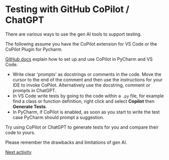 # Testing with GitHub CoPilot / ChatGPT

There are various ways to use the gen AI tools to support testing.

The following assume you have the CoPilot extension for VS Code or the CoPilot Plugin for Pycharm.

[GitHub docs](https://docs.github.com/en/copilot/getting-started-with-github-copilot?tool=jetbrains) explain how to
set up and use CoPilot in PyCharm and VS Code.

- Write clear 'prompts' as docstrings or comments in the code. Move the cursor to the end of the comment and then use
  the instructions for your IDE to invoke CoPilot. Alternatively use the docstring, comment or prompts in ChatGPT.
- In VS Code write tests by going to the code within a `.py` file, for example find a class or function definition, right
  click and select **Copilot** then **Generate Tests**.
- In PyCharm, if CoPilot is enabled, as soon as you start to write the test case PyCharm should prompt a suggestion.

Try using CoPilot or ChatGPT to generate tests for you and compare their code to yours.

Please remember the drawbacks and limitations of gen AI.

[Next activity](9-7-further.md)